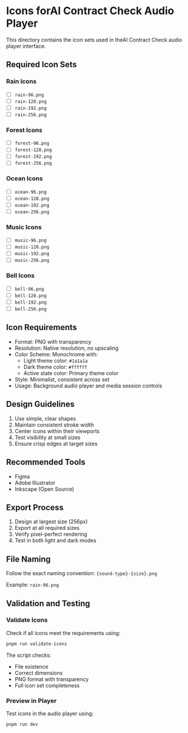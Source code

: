 # Icons forAI Contract Check Audio Player

This directory contains the icon sets used in theAI Contract Check audio player interface.

## Required Icon Sets

### Rain Icons
- [ ] `rain-96.png`
- [ ] `rain-128.png`
- [ ] `rain-192.png`
- [ ] `rain-256.png`

### Forest Icons
- [ ] `forest-96.png`
- [ ] `forest-128.png`
- [ ] `forest-192.png`
- [ ] `forest-256.png`

### Ocean Icons
- [ ] `ocean-96.png`
- [ ] `ocean-128.png`
- [ ] `ocean-192.png`
- [ ] `ocean-256.png`

### Music Icons
- [ ] `music-96.png`
- [ ] `music-128.png`
- [ ] `music-192.png`
- [ ] `music-256.png`

### Bell Icons
- [ ] `bell-96.png`
- [ ] `bell-128.png`
- [ ] `bell-192.png`
- [ ] `bell-256.png`

## Icon Requirements
- Format: PNG with transparency
- Resolution: Native resolution, no upscaling
- Color Scheme: Monochrome with:
  - Light theme color: `#1a1a1a`
  - Dark theme color: `#ffffff`
  - Active state color: Primary theme color
- Style: Minimalist, consistent across set
- Usage: Background audio player and media session controls

## Design Guidelines
1. Use simple, clear shapes
2. Maintain consistent stroke width
3. Center icons within their viewports
4. Test visibility at small sizes
5. Ensure crisp edges at target sizes

## Recommended Tools
- Figma
- Adobe Illustrator
- Inkscape (Open Source)

## Export Process
1. Design at largest size (256px)
2. Export at all required sizes
3. Verify pixel-perfect rendering
4. Test in both light and dark modes

## File Naming
Follow the exact naming convention:
`{sound-type}-{size}.png`

Example: `rain-96.png`

## Validation and Testing

### Validate Icons
Check if all icons meet the requirements using:
```bash
pnpm run validate-icons
```

The script checks:
- File existence
- Correct dimensions
- PNG format with transparency
- Full icon set completeness

### Preview in Player
Test icons in the audio player using:
```bash
pnpm run dev
